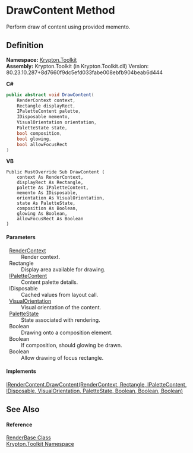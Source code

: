 # DrawContent Method


Perform draw of content using provided memento.



## Definition
**Namespace:** <a href="79d2eac2-21f4-54ff-7552-b20c33c30600.md">Krypton.Toolkit</a>  
**Assembly:** Krypton.Toolkit (in Krypton.Toolkit.dll) Version: 80.23.10.287+8d7660f9dc5efd033fabe008ebfb904beab6d444

**C#**
``` C#
public abstract void DrawContent(
	RenderContext context,
	Rectangle displayRect,
	IPaletteContent palette,
	IDisposable memento,
	VisualOrientation orientation,
	PaletteState state,
	bool composition,
	bool glowing,
	bool allowFocusRect
)
```
**VB**
``` VB
Public MustOverride Sub DrawContent ( 
	context As RenderContext,
	displayRect As Rectangle,
	palette As IPaletteContent,
	memento As IDisposable,
	orientation As VisualOrientation,
	state As PaletteState,
	composition As Boolean,
	glowing As Boolean,
	allowFocusRect As Boolean
)
```



#### Parameters
<dl><dt>  <a href="ef60a5af-08ff-7a94-87f5-362a7e392cd4.md">RenderContext</a></dt><dd>Render context.</dd><dt>  Rectangle</dt><dd>Display area available for drawing.</dd><dt>  <a href="f2a5541d-c7c1-2c4b-162d-a4616ecccc95.md">IPaletteContent</a></dt><dd>Content palette details.</dd><dt>  IDisposable</dt><dd>Cached values from layout call.</dd><dt>  <a href="d38051f8-c2cc-e81c-0029-02f7ad46f2fa.md">VisualOrientation</a></dt><dd>Visual orientation of the content.</dd><dt>  <a href="93e626cd-00cf-240e-06c6-ab4d47e982ba.md">PaletteState</a></dt><dd>State associated with rendering.</dd><dt>  Boolean</dt><dd>Drawing onto a composition element.</dd><dt>  Boolean</dt><dd>If composition, should glowing be drawn.</dd><dt>  Boolean</dt><dd>Allow drawing of focus rectangle.</dd></dl>

#### Implements
<a href="5e9b12c3-729f-4c19-3085-0d3773698bba.md">IRenderContent.DrawContent(RenderContext, Rectangle, IPaletteContent, IDisposable, VisualOrientation, PaletteState, Boolean, Boolean, Boolean)</a>  


## See Also


#### Reference
<a href="6cc5032c-8089-e880-78ad-3a805f7bd344.md">RenderBase Class</a>  
<a href="79d2eac2-21f4-54ff-7552-b20c33c30600.md">Krypton.Toolkit Namespace</a>  
